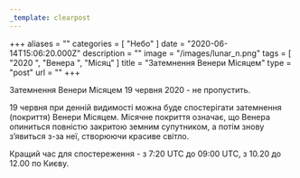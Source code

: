 ```yaml
---
_template: clearpost
---
```



+++
aliases = ""
categories = [ "Небо" ]
date = "2020-06-14T15:06:20.000Z"
description = ""
image = "/images/lunar_n.png"
tags = [ "2020 ", "Венера ", "Місяц" ]
title = "Затемнення Венери Місяцем"
type = "post"
url = ""
+++


Затемнення Венери Місяцем 19 червня 2020 - не пропустить.  
  
19 червня при денній видимості можна буде спостерігати затемнення (покриття) Венери Місяцем. Місячне покриття означає, що Венера опиниться повністю закритою земним супутником, а потім знову з’явиться з-за неї, створюючи красиве світло.  
  
Кращий час для спостереження - з 7:20 UTC до 09:00 UTC, з 10.20 до 12.00 по Києву.
